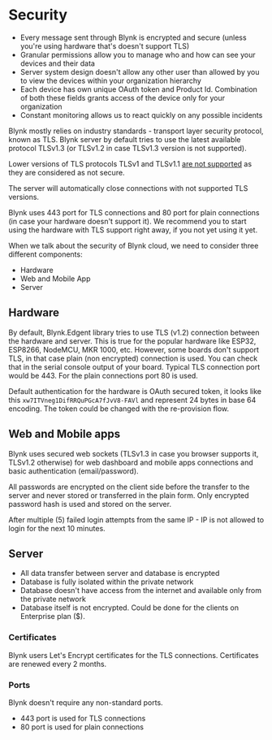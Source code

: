 # Security

- Every message sent through Blynk is encrypted and secure (unless you're using hardware that's doesn't support TLS)
- Granular permissions allow you to manage who and how can see your devices and their data
- Server system design doesn't allow any other user than allowed by you to view the devices within your organization hierarchy
- Each device has own unique OAuth token and Product Id. Combination of both these fields grants access of the device only for your organization
- Constant monitoring allows us to react quickly on any possible incidents   

Blynk mostly relies on industry standards - transport layer security protocol, known as TLS. 
Blynk server by default tries to use the latest available protocol TLSv1.3 
(or TLSv1.2 in case TLSv1.3 version is not supported).

Lower versions of TLS protocols TLSv1 and TLSv1.1 [are not supported](https://en.wikipedia.org/wiki/Transport_Layer_Security#TLS_1.0)
as they are considered as not secure.

The server will automatically close connections with not supported TLS versions.

Blynk uses 443 port for TLS connections and 80 port for plain connections (in case your hardware doesn't support it).
We recommend you to start using the hardware with TLS support right away, if you not yet using it yet.

When we talk about the security of Blynk cloud, we need to consider three different components:

- Hardware
- Web and Mobile App
- Server

## Hardware

By default, Blynk.Edgent library tries to use TLS (v1.2) connection between the hardware and server. 
This is true for the popular hardware like ESP32, ESP8266, NodeMCU, MKR 1000, etc. However, some boards don't support TLS,
in that case plain (non encrypted) connection is used. You can check that in the serial console output of your board. 
Typical TLS connection port would be 443.
For the plain connections port 80 is used.

Default authentication for the hardware is OAuth secured token, it looks like this `xw7ITVneg1DifRRQuPGcA7fJvV8-FAVl` and 
represent 24 bytes in base 64 encoding.
The token could be changed with the re-provision flow.

## Web and Mobile apps

Blynk uses secured web sockets (TLSv1.3 in case you browser supports it, TLSv1.2 otherwise) for web dashboard 
and mobile apps connections and basic authentication (email/password).

All passwords are encrypted on the client side before the transfer to the server and never stored or transferred in the plain form. 
Only encrypted password hash is used and stored on the server.

After multiple (5) failed login attempts from the same IP - IP is not allowed to login for the next 10 minutes.

## Server

- All data transfer between server and database is encrypted
- Database is fully isolated within the private network
- Database doesn't have access from the internet and available only from the private network
- Database itself is not encrypted. Could be done for the clients on Enterprise plan ($).

### Certificates

Blynk users Let's Encrypt certificates for the TLS connections. Certificates are renewed every 2 months. 

### Ports

Blynk doesn't require any non-standard ports.

- 443 port is used for TLS connections
- 80 port is used for plain connections